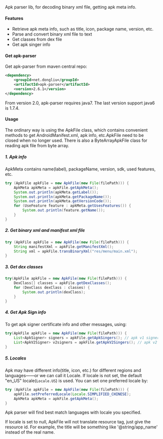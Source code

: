 Apk parser lib, for decoding binary xml file, getting apk meta info.

#### Features

* Retrieve apk meta info, such as title, icon, package name, version, etc.
* Parse and convert binary xml file to text 
* Get classes from dex file
* Get apk singer info

#### Get apk-parser

Get apk-parser from maven central repo:
```xml
<dependency>
    <groupId>net.dongliu</groupId>
    <artifactId>apk-parser</artifactId>
    <version>2.6.1</version>
</dependency>
```
From version 2.0, apk-parser requires java7. The last version support java6 is 1.7.4.

#### Usage

The ordinary way is using the ApkFile class, which contains convenient methods to get AndroidManifest.xml, apk info, etc.ApkFile need to be closed when no longer used. 
There is also a ByteArrayApkFile class for reading apk file from byte array.

##### 1. Apk info

ApkMeta contains name(label), packageName, version, sdk, used features, etc.

```java
try (ApkFile apkFile = new ApkFile(new File(filePath))) {
    ApkMeta apkMeta = apkFile.getApkMeta();
    System.out.println(apkMeta.getLabel());
    System.out.println(apkMeta.getPackageName());
    System.out.println(apkMeta.getVersionCode());
    for (UseFeature feature : apkMeta.getUsesFeatures()) {
        System.out.println(feature.getName());
    }
}
```
##### 2. Get binary xml and manifest xml file

```java
try (ApkFile apkFile = new ApkFile(new File(filePath))) {
    String manifestXml = apkFile.getManifestXml();
    String xml = apkFile.transBinaryXml("res/menu/main.xml");
}
```

##### 3. Get dex classes

```java
try(ApkFile apkFile = new ApkFile(new File(filePath))) {
    DexClass[] classes = apkFile.getDexClasses();
    for (DexClass dexClass : classes) {
        System.out.println(dexClass);
    }
}
```

##### 4. Get Apk Sign info

To get apk signer certificate info and other messages, using:

```java
try(ApkFile apkFile = new ApkFile(new File(filePath))) {
    List<ApkSigner> signers = apkFile.getApkSingers(); // apk v1 signers
    List<ApkV2Signer> v2signers = apkFile.getApkV2Singers(); // apk v2 signers
}
```

##### 5. Locales

Apk may have different info(title, icon, etc.) for different regions and languages——or we can call it Locale.
If locale is not set, the default "en_US" locale(<code>Locale.US</code>) is used. You can set one preferred locale by:

```java
try (ApkFile apkFile = new ApkFile(new File(filePath))) {
    apkFile.setPreferredLocale(Locale.SIMPLIFIED_CHINESE);
    ApkMeta apkMeta = apkFile.getApkMeta();
}
```

Apk parser will find best match languages with locale you specified.

If locale is set to null, ApkFile will not translate resource tag, just give the resource id.
For example, the title will be something like '@string/app_name' instead of the real name.
